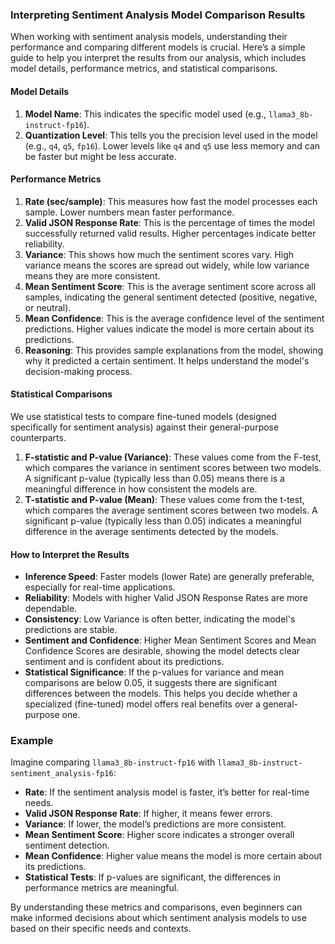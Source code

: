 ### Interpreting Sentiment Analysis Model Comparison Results

When working with sentiment analysis models, understanding their performance and comparing different models is crucial. Here’s a simple guide to help you interpret the results from our analysis, which includes model details, performance metrics, and statistical comparisons.

#### Model Details

1. **Model Name**: This indicates the specific model used (e.g., `llama3_8b-instruct-fp16`).
2. **Quantization Level**: This tells you the precision level used in the model (e.g., `q4`, `q5`, `fp16`). Lower levels like `q4` and `q5` use less memory and can be faster but might be less accurate.

#### Performance Metrics

1. **Rate (sec/sample)**: This measures how fast the model processes each sample. Lower numbers mean faster performance.
2. **Valid JSON Response Rate**: This is the percentage of times the model successfully returned valid results. Higher percentages indicate better reliability.
3. **Variance**: This shows how much the sentiment scores vary. High variance means the scores are spread out widely, while low variance means they are more consistent.
4. **Mean Sentiment Score**: This is the average sentiment score across all samples, indicating the general sentiment detected (positive, negative, or neutral).
5. **Mean Confidence**: This is the average confidence level of the sentiment predictions. Higher values indicate the model is more certain about its predictions.
6. **Reasoning**: This provides sample explanations from the model, showing why it predicted a certain sentiment. It helps understand the model's decision-making process.

#### Statistical Comparisons

We use statistical tests to compare fine-tuned models (designed specifically for sentiment analysis) against their general-purpose counterparts.

1. **F-statistic and P-value (Variance)**: These values come from the F-test, which compares the variance in sentiment scores between two models. A significant p-value (typically less than 0.05) means there is a meaningful difference in how consistent the models are.
2. **T-statistic and P-value (Mean)**: These values come from the t-test, which compares the average sentiment scores between two models. A significant p-value (typically less than 0.05) indicates a meaningful difference in the average sentiments detected by the models.

#### How to Interpret the Results

- **Inference Speed**: Faster models (lower Rate) are generally preferable, especially for real-time applications.
- **Reliability**: Models with higher Valid JSON Response Rates are more dependable.
- **Consistency**: Low Variance is often better, indicating the model's predictions are stable.
- **Sentiment and Confidence**: Higher Mean Sentiment Scores and Mean Confidence Scores are desirable, showing the model detects clear sentiment and is confident about its predictions.
- **Statistical Significance**: If the p-values for variance and mean comparisons are below 0.05, it suggests there are significant differences between the models. This helps you decide whether a specialized (fine-tuned) model offers real benefits over a general-purpose one.

### Example

Imagine comparing `llama3_8b-instruct-fp16` with `llama3_8b-instruct-sentiment_analysis-fp16`:
- **Rate**: If the sentiment analysis model is faster, it’s better for real-time needs.
- **Valid JSON Response Rate**: If higher, it means fewer errors.
- **Variance**: If lower, the model’s predictions are more consistent.
- **Mean Sentiment Score**: Higher score indicates a stronger overall sentiment detection.
- **Mean Confidence**: Higher value means the model is more certain about its predictions.
- **Statistical Tests**: If p-values are significant, the differences in performance metrics are meaningful.

By understanding these metrics and comparisons, even beginners can make informed decisions about which sentiment analysis models to use based on their specific needs and contexts.